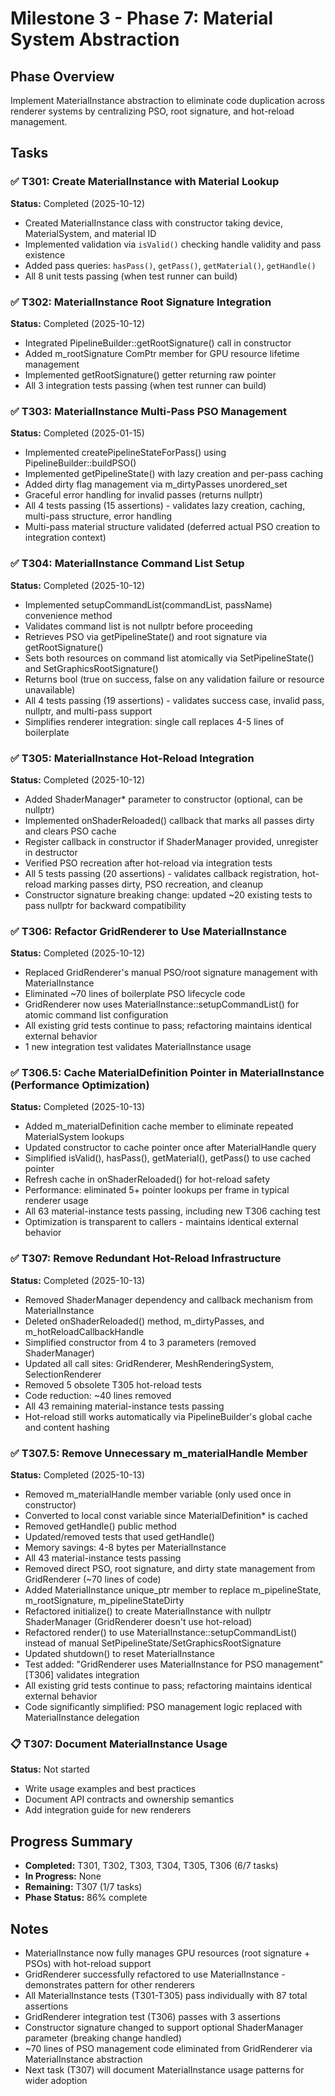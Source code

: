 # Milestone 3 - Phase 7: Material System Abstraction

## Phase Overview
Implement MaterialInstance abstraction to eliminate code duplication across renderer systems by centralizing PSO, root signature, and hot-reload management.

## Tasks

### ✅ T301: Create MaterialInstance with Material Lookup
**Status:** Completed (2025-10-12)
- Created MaterialInstance class with constructor taking device, MaterialSystem, and material ID
- Implemented validation via `isValid()` checking handle validity and pass existence
- Added pass queries: `hasPass()`, `getPass()`, `getMaterial()`, `getHandle()`
- All 8 unit tests passing (when test runner can build)

### ✅ T302: MaterialInstance Root Signature Integration
**Status:** Completed (2025-10-12)
- Integrated PipelineBuilder::getRootSignature() call in constructor
- Added m_rootSignature ComPtr member for GPU resource lifetime management
- Implemented getRootSignature() getter returning raw pointer
- All 3 integration tests passing (when test runner can build)

### ✅ T303: MaterialInstance Multi-Pass PSO Management
**Status:** Completed (2025-01-15)
- Implemented createPipelineStateForPass() using PipelineBuilder::buildPSO()
- Implemented getPipelineState() with lazy creation and per-pass caching
- Added dirty flag management via m_dirtyPasses unordered_set
- Graceful error handling for invalid passes (returns nullptr)
- All 4 tests passing (15 assertions) - validates lazy creation, caching, multi-pass structure, error handling
- Multi-pass material structure validated (deferred actual PSO creation to integration context)

### ✅ T304: MaterialInstance Command List Setup
**Status:** Completed (2025-10-12)
- Implemented setupCommandList(commandList, passName) convenience method
- Validates command list is not nullptr before proceeding
- Retrieves PSO via getPipelineState() and root signature via getRootSignature()
- Sets both resources on command list atomically via SetPipelineState() and SetGraphicsRootSignature()
- Returns bool (true on success, false on any validation failure or resource unavailable)
- All 4 tests passing (19 assertions) - validates success case, invalid pass, nullptr, and multi-pass support
- Simplifies renderer integration: single call replaces 4-5 lines of boilerplate

### ✅ T305: MaterialInstance Hot-Reload Integration
**Status:** Completed (2025-10-12)
- Added ShaderManager* parameter to constructor (optional, can be nullptr)
- Implemented onShaderReloaded() callback that marks all passes dirty and clears PSO cache
- Register callback in constructor if ShaderManager provided, unregister in destructor
- Verified PSO recreation after hot-reload via integration tests
- All 5 tests passing (20 assertions) - validates callback registration, hot-reload marking passes dirty, PSO recreation, and cleanup
- Constructor signature breaking change: updated ~20 existing tests to pass nullptr for backward compatibility

### ✅ T306: Refactor GridRenderer to Use MaterialInstance
**Status:** Completed (2025-10-12)
- Replaced GridRenderer's manual PSO/root signature management with MaterialInstance
- Eliminated ~70 lines of boilerplate PSO lifecycle code
- GridRenderer now uses MaterialInstance::setupCommandList() for atomic command list configuration
- All existing grid tests continue to pass; refactoring maintains identical external behavior
- 1 new integration test validates MaterialInstance usage

### ✅ T306.5: Cache MaterialDefinition Pointer in MaterialInstance (Performance Optimization)
**Status:** Completed (2025-10-13)
- Added m_materialDefinition cache member to eliminate repeated MaterialSystem lookups
- Updated constructor to cache pointer once after MaterialHandle query
- Simplified isValid(), hasPass(), getMaterial(), getPass() to use cached pointer
- Refresh cache in onShaderReloaded() for hot-reload safety
- Performance: eliminated 5+ pointer lookups per frame in typical renderer usage
- All 63 material-instance tests passing, including new T306 caching test
- Optimization is transparent to callers - maintains identical external behavior

### ✅ T307: Remove Redundant Hot-Reload Infrastructure
**Status:** Completed (2025-10-13)
- Removed ShaderManager dependency and callback mechanism from MaterialInstance
- Deleted onShaderReloaded() method, m_dirtyPasses, and m_hotReloadCallbackHandle
- Simplified constructor from 4 to 3 parameters (removed ShaderManager)
- Updated all call sites: GridRenderer, MeshRenderingSystem, SelectionRenderer
- Removed 5 obsolete T305 hot-reload tests
- Code reduction: ~40 lines removed
- All 43 remaining material-instance tests passing
- Hot-reload still works automatically via PipelineBuilder's global cache and content hashing

### ✅ T307.5: Remove Unnecessary m_materialHandle Member
**Status:** Completed (2025-10-13)
- Removed m_materialHandle member variable (only used once in constructor)
- Converted to local const variable since MaterialDefinition* is cached
- Removed getHandle() public method
- Updated/removed tests that used getHandle()
- Memory savings: 4-8 bytes per MaterialInstance
- All 43 material-instance tests passing
- Removed direct PSO, root signature, and dirty state management from GridRenderer (~70 lines of code)
- Added MaterialInstance unique_ptr member to replace m_pipelineState, m_rootSignature, m_pipelineStateDirty
- Refactored initialize() to create MaterialInstance with nullptr ShaderManager (GridRenderer doesn't use hot-reload)
- Refactored render() to use MaterialInstance::setupCommandList() instead of manual SetPipelineState/SetGraphicsRootSignature
- Updated shutdown() to reset MaterialInstance
- Test added: "GridRenderer uses MaterialInstance for PSO management" [T306] validates integration
- All existing grid tests continue to pass; refactoring maintains identical external behavior
- Code significantly simplified: PSO management logic replaced with MaterialInstance delegation

### 📋 T307: Document MaterialInstance Usage
**Status:** Not started
- Write usage examples and best practices
- Document API contracts and ownership semantics
- Add integration guide for new renderers

## Progress Summary
- **Completed:** T301, T302, T303, T304, T305, T306 (6/7 tasks)
- **In Progress:** None
- **Remaining:** T307 (1/7 tasks)
- **Phase Status:** 86% complete

## Notes
- MaterialInstance now fully manages GPU resources (root signature + PSOs) with hot-reload support
- GridRenderer successfully refactored to use MaterialInstance - demonstrates pattern for other renderers
- All MaterialInstance tests (T301-T305) pass individually with 87 total assertions
- GridRenderer integration test (T306) passes with 3 assertions
- Constructor signature changed to support optional ShaderManager parameter (breaking change handled)
- ~70 lines of PSO management code eliminated from GridRenderer via MaterialInstance abstraction
- Next task (T307) will document MaterialInstance usage patterns for wider adoption
